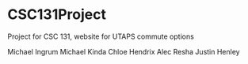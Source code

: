 # CSC131Project
Project for CSC 131, website for UTAPS commute options

Michael Ingrum
Michael Kinda
Chloe Hendrix
Alec Resha
Justin Henley